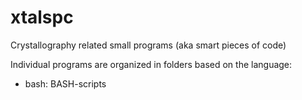 # xtalspc
Crystallography related small programs (aka smart pieces of code)

Individual programs are organized in folders based on the language:

- bash: BASH-scripts
